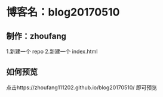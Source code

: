 # 博客名：blog20170510

## 制作：zhoufang

1.新建一个 repo
2.新建一个 index.html

## 如何预览

点击https://zhoufang111202.github.io/blog20170510/ 即可预览
